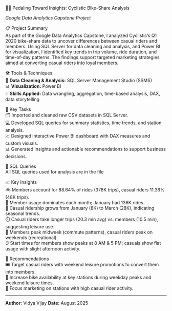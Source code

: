 🚴‍♂️ Pedaling Toward Insights: Cyclistic Bike-Share Analysis 

*Google Data Analytics Capstone Project*

📋 Project Summary  
As part of the Google Data Analytics Capstone, I analyzed Cyclistic’s Q1 2020 bike-share data to uncover differences between casual riders and members. Using SQL Server for data cleaning and analysis, and Power BI for visualization, I identified key trends in trip volume, ride duration, and time-of-day patterns. The findings support targeted marketing strategies aimed at converting casual riders into loyal members.

🛠️ Tools & Techniques  
🧹 **Data Cleaning & Analysis:** SQL Server Management Studio (SSMS)  
📊 **Visualization:** Power BI  
💡 **Skills Applied:** Data wrangling, aggregation, time-based analysis, DAX, data storytelling

🔑 Key Tasks  
🗂️ Imported and cleaned raw CSV datasets in SQL Server.  
💻 Developed SQL queries for summary statistics, time trends, and station analysis.  
📈 Designed interactive Power BI dashboard with DAX measures and custom visuals.  
📊 Generated insights and actionable recommendations to support business decisions.

💾 SQL Queries  
All SQL queries used for analysis are in the file 

📈 Key Insights  
🚲 Members account for 88.64% of rides (378K trips), casual riders 11.36% (48K trips).  
📅 Member usage dominates each month; January had 136K rides.  
🌱 Casual ridership grows from January (8K) to March (28K), indicating seasonal trends.  
⏱️ Casual riders take longer trips (20.3 min avg) vs. members (10.5 min), suggesting leisure use.  
🏢 Members peak midweek (commute patterns), casual riders peak on weekends (recreational).  
⏰ Start times for members show peaks at 8 AM & 5 PM; casuals show flat usage with slight afternoon activity.

🎯 Recommendations  
🎟️ Target casual riders with weekend leisure promotions to convert them into members.  
🚴 Increase bike availability at key stations during weekday peaks and weekend leisure times.  
📍 Focus marketing on stations with high casual rider activity.

---

**Author:** Vidya Vijay 
**Date:** August 2025  
